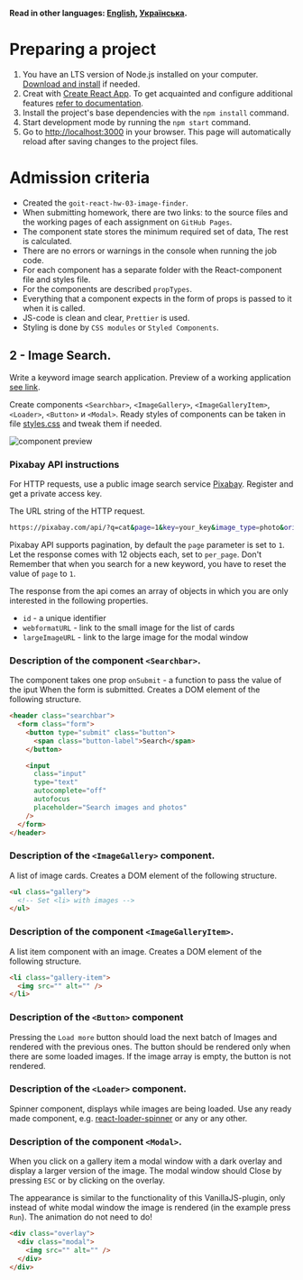 **Read in other languages: [English](README.en.md), [Українська](README.md).**

# Preparing a project

1. You have an LTS version of Node.js installed on your computer.
   [Download and install](https://nodejs.org/en/) if needed.
2. Creat with [Create React App](https://github.com/facebook/create-react-app).
   To get acquainted and configure additional features
   [refer to documentation](https://facebook.github.io/create-react-app/docs/getting-started).
3. Install the project's base dependencies with the `npm install` command.
4. Start development mode by running the `npm start` command.
5. Go to [http://localhost:3000](http://localhost:3000) in your browser. This
   page will automatically reload after saving changes to the project files.

# Admission criteria

- Created the `goit-react-hw-03-image-finder`.
- When submitting homework, there are two links: to the source files and the
  working pages of each assignment on `GitHub Pages`.
- The component state stores the minimum required set of data, The rest is
  calculated.
- There are no errors or warnings in the console when running the job code.
- For each component has a separate folder with the React-component file and
  styles file.
- For the components are described `propTypes`.
- Everything that a component expects in the form of props is passed to it when
  it is called.
- JS-code is clean and clear, `Prettier` is used.
- Styling is done by `CSS modules` or `Styled Components`.

## 2 - Image Search.

Write a keyword image search application. Preview of a working application
[see link](https://drive.google.com/file/d/1oXCGyiq4uKwW0zzraZLKk4lh3voBlBzZ/view?usp=sharing).

Create components `<Searchbar>`, `<ImageGallery>`, `<ImageGalleryItem>`,
`<Loader>`, `<Button>` и `<Modal>`. Ready styles of components can be taken in
file
[styles.css](https://downgit.github.io/#/home?url=https://github.com/goitacademy/react-homework/blob/master/homework-03/image-finder/styles.css)
and tweak them if needed.

<Image
  src="./assets/image-finger.jpg"
  alt="component preview"
  maxWidth={960}
/>

### Pixabay API instructions

For HTTP requests, use a public image search service
[Pixabay](https://pixabay.com/api/docs/). Register and get a private access key.

The URL string of the HTTP request.

```bash
https://pixabay.com/api/?q=cat&page=1&key=your_key&image_type=photo&orientation=horizontal&per_page=12
```

Pixabay API supports pagination, by default the `page` parameter is set to `1`.
Let the response comes with 12 objects each, set to `per_page`. Don't Remember
that when you search for a new keyword, you have to reset the value of `page` to
`1`.

The response from the api comes an array of objects in which you are only
interested in the following properties.

- `id` - a unique identifier
- `webformatURL` - link to the small image for the list of cards
- `largeImageURL` - link to the large image for the modal window

### Description of the component `<Searchbar>`.

The component takes one prop `onSubmit` - a function to pass the value of the
iput When the form is submitted. Creates a DOM element of the following
structure.

```html
<header class="searchbar">
  <form class="form">
    <button type="submit" class="button">
      <span class="button-label">Search</span>
    </button>

    <input
      class="input"
      type="text"
      autocomplete="off"
      autofocus
      placeholder="Search images and photos"
    />
  </form>
</header>
```

### Description of the `<ImageGallery>` component.

A list of image cards. Creates a DOM element of the following structure.

```html
<ul class="gallery">
  <!-- Set <li> with images -->
</ul>
```

### Description of the component `<ImageGalleryItem>`.

A list item component with an image. Creates a DOM element of the following
structure.

```html
<li class="gallery-item">
  <img src="" alt="" />
</li>
```

### Description of the `<Button>` component

Pressing the `Load more` button should load the next batch of Images and
rendered with the previous ones. The button should be rendered only when there
are some loaded images. If the image array is empty, the button is not rendered.

### Description of the `<Loader>` component.

Spinner component, displays while images are being loaded. Use any ready made
component, e.g.
[react-loader-spinner](https://github.com/mhnpd/react-loader-spinner) or any or
any other.

### Description of the component `<Modal>`.

When you click on a gallery item a modal window with a dark overlay and display
a larger version of the image. The modal window should Close by pressing `ESC`
or by clicking on the overlay.

The appearance is similar to the functionality of this VanillaJS-plugin, only
instead of white modal window the image is rendered (in the example press
`Run`). The animation do not need to do!

```html
<div class="overlay">
  <div class="modal">
    <img src="" alt="" />
  </div>
</div>
```
